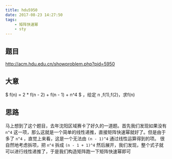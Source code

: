 ```yaml
---
title: hdu5950
date: 2017-08-23 14:27:50
tags:
	- 矩阵快速幂
	- sty
---
```


## 题目

http://acm.hdu.edu.cn/showproblem.php?pid=5950

## 大意

$ f(n) = 2 * f(n - 2) + f(n - 1) + n^4 $ ，给定 n ,f(1),f(2)，求f(n)

## 思路

马上想到了这个题目，去年沈阳区域赛卡了好久的一道题。首先我们发现如果没有 `n^4` 这一项，那么这就是一个简单的线性递推，直接矩阵快速幂就好了。但是由于多了 `n^4` ，直觉上来看，这是一个无法由 `(n - 1)^4` 通过线性运算得到的项。 很自然地考虑拆项，把 `n^4` 拆成 `(n - 1 + 1)^4` 然后展开，我们发现，整个式子就可以进行线性递推了，于是我们构造矩阵跑一下矩阵快速幂即可

